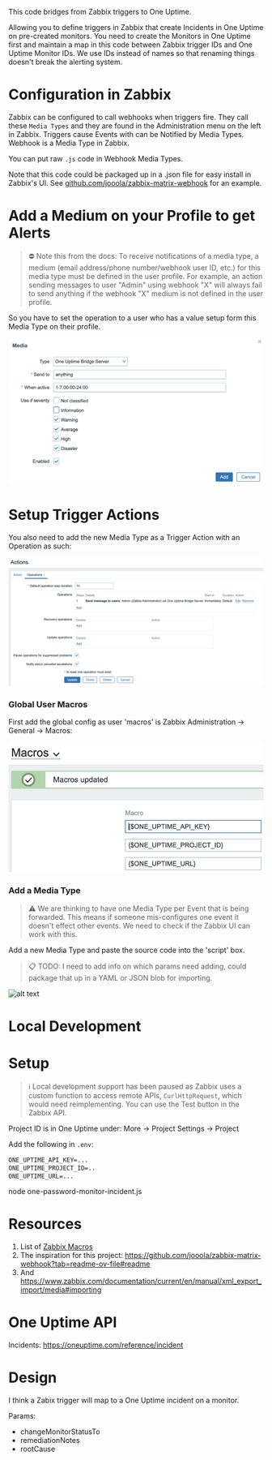 
This code bridges from Zabbix triggers to One Uptime.

Allowing you to define triggers in Zabbix that create Incidents in One Uptime on pre-created monitors. You need to create the Monitors in One Uptime first and maintain a map in this code between Zabbix trigger IDs and One Uptime Monitor IDs. We use IDs instead of names so that renaming things doesn't break the alerting system.

# Configuration in Zabbix 

Zabbix can be configured to call webhooks when triggers fire. They call these `Media Types` and they are found in the Administration menu on the left in Zabbix. Triggers cause Events with can be Notified by Media Types. Webhook is a Media Type in Zabbix.

You can put raw `.js` code in Webhook Media Types.

Note that this code could be packaged up in a .json file for easy install in Zabbix's UI. See [github.com/jooola/zabbix-matrix-webhook](https://github.com/jooola/zabbix-matrix-webhook?tab=readme-ov-file#readme) for an example.

# Add a Medium on your Profile to get Alerts

> ⛔️ Note this from the docs: 
> To receive notifications of a media type, a medium (email address/phone number/webhook user ID, etc.) for this media type must be defined in the user profile. For example, an action sending messages to user "Admin" using webhook "X" will always fail to send anything if the webhook "X" medium is not defined in the user profile.

So you have to set the operation to a user who has a value setup form this Media Type on their profile.

![alt text](media/profile-media-setup.png)

# Setup Trigger Actions

You also need to add the new Media Type as a Trigger Action with an Operation as such:

![alt text](media/trigger-actions.png)

### Global User Macros

First add the global config as user 'macros' is Zabbix Administration -> General -> Macros:

![alt text](media/global-macros.png)

### Add a Media Type

> ⚠️ We are thinking to have one Media Type per Event that is being forwarded. This means if someone mis-configures one event it doesn't effect other events. We need to check if the Zabbix UI can work with this.

Add a new Media Type and paste the source code into the 'script' box.

> 📋 TODO: I need to add info on which params need adding, could package that up in a YAML or JSON blob for importing.

![alt text](media/zabbix-media-type.png)


# Local Development

# Setup

> ℹ️ Local development support has been paused as Zabbix uses a custom function to access remote APIs, `CurlHttpRequest`, which would need reimplementing. You can use the Test button in the Zabbix API.

Project ID is in One Uptime under: More -> Project Settings -> Project

Add the following in `.env`:

```
ONE_UPTIME_API_KEY=...
ONE_UPTIME_PROJECT_ID=..
ONE_UPTIME_URL=...
```

node one-password-monitor-incident.js

# Resources

1. List of [Zabbix Macros](https://www.zabbix.com/documentation/current/en/manual/appendix/macros/supported_by_location)
1. The inspiration for this project: https://github.com/jooola/zabbix-matrix-webhook?tab=readme-ov-file#readme
1. And https://www.zabbix.com/documentation/current/en/manual/xml_export_import/media#importing


# One Uptime API

Incidents: https://oneuptime.com/reference/incident

# Design

I think a Zabix trigger will map to a One Uptime incident on a monitor.

Params: 
- changeMonitorStatusTo
- remediationNotes
- rootCause
